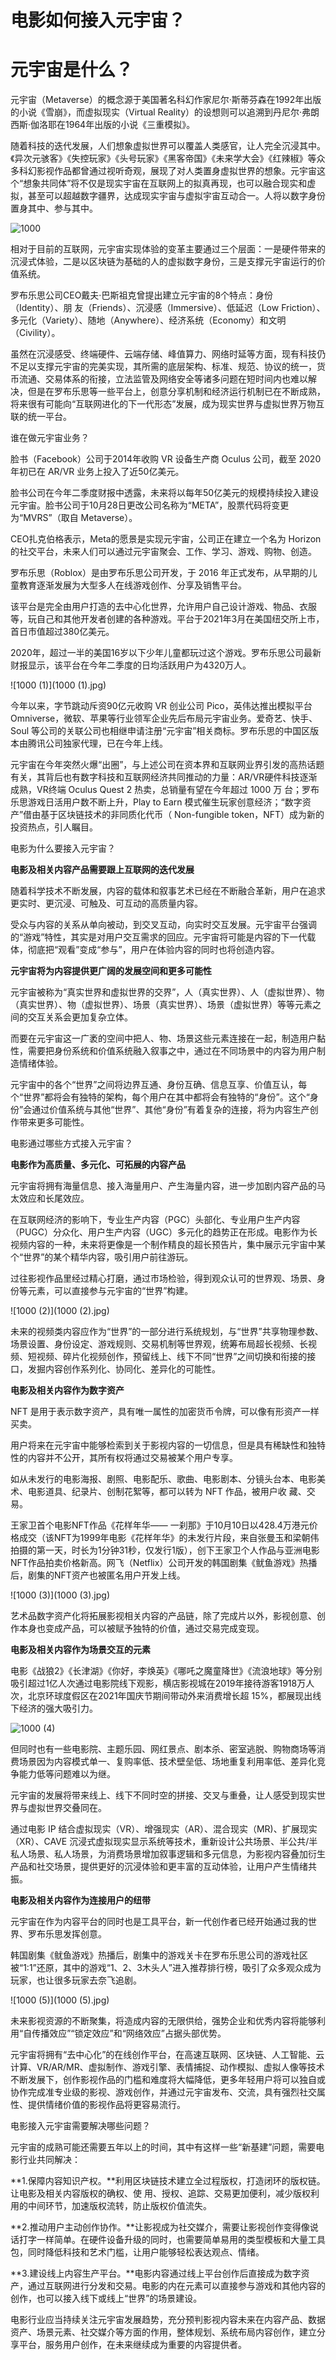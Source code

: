 # 电影如何接入元宇宙？




# 元宇宙是什么？

元宇宙（Metaverse）的概念源于美国著名科幻作家尼尔·斯蒂芬森在1992年出版的小说《雪崩》，而虚拟现实（Virtual Reality）的设想则可以追溯到丹尼尔·弗朗西斯·伽洛耶在1964年出版的小说《三重模拟》。

随着科技的迭代发展，人们想象虚拟世界可以覆盖人类感官，让人完全沉浸其中。《异次元骇客》《失控玩家》《头号玩家》《黑客帝国》《未来学大会》《红辣椒》等众多科幻影视作品都曾通过视听奇观，展现了对人类置身虚拟世界的想象。元宇宙这个“想象共同体”将不仅是现实宇宙在互联网上的拟真再现，也可以融合现实和虚拟，甚至可以超越数字疆界，达成现实宇宙与虚拟宇宙互动合一。人将以数字身份置身其中、参与其中。

![1000](1000.jpg)

相对于目前的互联网，元宇宙实现体验的变革主要通过三个层面：一是硬件带来的沉浸式体验，二是以区块链为基础的人的虚拟数字身份，三是支撑元宇宙运行的价值系统。

罗布乐思公司CEO戴夫·巴斯祖克曾提出建立元宇宙的8个特点：身份（Identity）、朋 友（Friends）、沉浸感（Immersive）、低延迟（Low Friction）、多元化（Variety）、随地（Anywhere）、经济系统（Economy）和文明（Civility）。

虽然在沉浸感受、终端硬件、云端存储、峰值算力、网络时延等方面，现有科技仍不足以支撑元宇宙的完美实现，其所需的底层架构、标准、规范、协议的统一，货币流通、交易体系的衔接，立法监管及网络安全等诸多问题在短时间内也难以解决，但是在罗布乐思等一些平台上，创意分享机制和经济运行机制已在不断成熟，将来很有可能向“互联网进化的下一代形态”发展，成为现实世界与虚拟世界万物互联的统一平台。

谁在做元宇宙业务？

脸书（Facebook）公司于2014年收购 VR 设备生产商 Oculus 公司，截至 2020年初已在 AR/VR 业务上投入了近50亿美元。

脸书公司在今年二季度财报中透露，未来将以每年50亿美元的规模持续投入建设元宇宙。脸书公司于10月28日更改公司名称为“META”，股票代码将变更为“MVRS”（取自 Metaverse）。

CEO扎克伯格表示，Meta的愿景是实现元宇宙，公司正在建立一个名为 Horizon 的社交平台，未来人们可以通过元宇宙聚会、工作、学习、游戏、购物、创造。

罗布乐思（Roblox）是由罗布乐思公司开发，于 2016 年正式发布，从早期的儿童教育逐渐发展为大型多人在线游戏创作、分享及销售平台。

该平台是完全由用户打造的去中心化世界，允许用户自己设计游戏、物品、衣服等，玩自己和其他开发者创建的各种游戏。平台于2021年3月在美国纽交所上市，首日市值超过380亿美元。

2020年，超过一半的美国16岁以下少年儿童都玩过这个游戏。罗布乐思公司最新财报显示，该平台在今年二季度的日均活跃用户为4320万人。

![1000 (1)](1000 (1).jpg)

今年以来，字节跳动斥资90亿元收购 VR 创业公司 Pico，英伟达推出模拟平台 Omniverse，微软、苹果等行业领军企业先后布局元宇宙业务。爱奇艺、快手、Soul 等公司的关联公司也相继申请注册“元宇宙”相关商标。罗布乐思的中国区版本由腾讯公司独家代理，已在今年上线。

元宇宙在今年突然火爆“出圈”，与上述公司在资本界和互联网业界引发的高热话题有关，其背后也有数字科技和互联网经济共同推动的力量：AR/VR硬件科技逐渐成熟，VR终端 Oculus Quest 2 热卖，总销量有望在今年超过 1000 万 台；罗布乐思游戏日活用户数不断上升，Play to Earn 模式催生玩家创意经济；“数字资产”借由基于区块链技术的非同质化代币（ Non-fungible token，NFT）成为新的投资热点，引人瞩目。

电影为什么要接入元宇宙？

**电影及相关内容产品需要跟上互联网的迭代发展**

随着科学技术不断发展，内容的载体和叙事艺术已经在不断融合革新，用户在追求更实时、更沉浸、可触及、可互动的高质量内容。

受众与内容的关系从单向被动，到交叉互动，向实时交互发展。元宇宙平台强调的“游戏”特性，其实是对用户交互需求的回应。元宇宙将可能是内容的下一代载体，彻底把“观看”变成“参与”，用户在体验内容的同时也将创造内容。

**元宇宙将为内容提供更广阔的发展空间和更多可能性**

元宇宙被称为“真实世界和虚拟世界的交界”，人（真实世界）、人（虚拟世界）、物（真实世界）、物（虚拟世界）、场景（真实世界）、场景（虚拟世界）等等元素之间的交互关系会更加复杂立体。

而要在元宇宙这一广袤的空间中把人、物、场景这些元素连接在一起，制造用户黏性，需要把身份系统和价值系统融入叙事之中，通过在不同场景中的内容为用户制造情绪体验。

元宇宙中的各个“世界”之间将边界互通、身份互确、信息互享、价值互认，每个“世界”都将会有独特的架构，每个用户在其中都将会有独特的“身份”。这个“身份”会通过价值系统与其他“世界”、其他“身份”有着复杂的连接，将为内容生产创作带来更多可能性。

电影通过哪些方式接入元宇宙？

**电影作为高质量、多元化、可拓展的内容产品**

元宇宙将拥有海量信息、接入海量用户、产生海量内容，进一步加剧内容产品的马太效应和长尾效应。

在互联网经济的影响下，专业生产内容（PGC）头部化、专业用户生产内容（PUGC）分众化、用户生产内容（UGC）多元化的趋势正在形成。电影作为长视频内容的一种，未来将更像是一个制作精良的超长预告片，集中展示元宇宙中某个“世界”的某个精华内容，吸引用户前往游玩。

过往影视作品里经过精心打磨，通过市场检验，得到观众认可的世界观、场景、身份等元素，可以直接参与元宇宙的“世界”构建。

![1000 (2)](1000 (2).jpg)

未来的视频类内容应作为“世界”的一部分进行系统规划，与“世界”共享物理参数、场景设置、身份设定、游戏规则、交易机制等世界观，统筹布局超长视频、长视频、短视频、碎片化视频创作，预留线上、线下不同“世界”之间切换和衔接的接口，发掘内容创作系列化、协同化、差异化的可能性。

**电影及相关内容作为数字资产**

NFT 是用于表示数字资产，具有唯一属性的加密货币令牌，可以像有形资产一样买卖。

用户将来在元宇宙中能够检索到关于影视内容的一切信息，但是具有稀缺性和独特性的内容并不公开，其所有权将通过交易被某个用户专享。

如从未发行的电影海报、剧照、电影配乐、歌曲、电影剧本、分镜头台本、电影美术、电影道具、纪录片、创制花絮等，都可以转为 NFT 作品，被用户收 藏、交易。

王家卫首个电影NFT作品《花样年华—— 一刹那》于10月10日以428.4万港元价格成交（该NFT为1999年电影《花样年华》的未发行片段，来自张曼玉和梁朝伟拍摄的第一天，时长为1分钟31秒，仅发行1版），创下王家卫个人作品与亚洲电影NFT作品拍卖价格新高。网飞（Netflix）公司开发的韩国剧集《鱿鱼游戏》热播后，剧集的NFT资产也被匿名用户开发上线。

![1000 (3)](1000 (3).jpg)

艺术品数字资产化将拓展影视相关内容的产品链，除了完成片以外，影视创意、创作本身也变成产品，可以被赋予独特的价值，通过交易完成变现。

**电影及相关内容作为场景交互的元素**

电影《战狼2》《长津湖》《你好，李焕英》《哪吒之魔童降世》《流浪地球》等分别吸引超过1亿人次通过电影院线下观影，横店影视城在2019年接待游客1918万人次，北京环球度假区在2021年国庆节期间带动外来消费增长超 15%，都展现出线下经济的强大吸引力。

![1000 (4)](1000(4).jpg)

但同时也有一些电影院、主题乐园、网红景点、剧本杀、密室逃脱、购物商场等消费场景因为内容模式单一、复购率低、技术壁垒低、场地重复利用率低、差异化竞争能力低等问题难以为继。

元宇宙的发展将带来线上、线下不同时空的拼接、交叉与重叠，让人感受到现实世界与虚拟世界交叠同在。

通过电影 IP 结合虚拟现实（VR）、增强现实（AR）、混合现实（MR)、扩展现实（XR）、CAVE 沉浸式虚拟现实显示系统等技术，重新设计公共场景、半公共/半私人场景、私人场景，为消费场景增加叙事逻辑和多元信息，为影视内容叠加衍生产品和社交场景，提供更好的沉浸体验和更丰富的互动体验，让用户产生情绪共振。

**电影及相关内容作为连接用户的纽带**

元宇宙在作为内容平台的同时也是工具平台，新一代创作者已经开始通过我的世界、罗布乐思发挥创意。

韩国剧集《鱿鱼游戏》热播后，剧集中的游戏关卡在罗布乐思公司的游戏社区被“1:1”还原，其中的游戏“1、2、3木头人”进入推荐排行榜，吸引了众多观众成为玩家，也让很多玩家去奈飞追剧。

![1000 (5)](1000 (5).jpg)

未来影视资源的不断聚集，将造成内容的无限供给，强势企业和优秀内容将能够利用“自传播效应”“锁定效应”和“网络效应”占据头部优势。

元宇宙将拥有“去中心化”的在线创作平台，在高速互联网、区块链、人工智能、云计算、VR/AR/MR、虚拟制作、游戏引擎、表情捕捉、动作模拟、虚拟人像等技术不断发展下，创作影视作品的门槛和难度将大幅降低，更多年轻用户将可以独自或协作完成准专业级的影视、游戏创作，并通过元宇宙发布、交流，具有强烈社交属性、提供情绪价值的影视作品将更容易流行。

电影接入元宇宙需要解决哪些问题？

元宇宙的成熟可能还需要五年以上的时间，其中有这样一些“新基建”问题，需要电影行业共同解决：

**1.保障内容知识产权。**利用区块链技术建立全过程版权，打造闭环的版权链。让电影及相关内容版权的确权、使 用、授权、追踪、交易更加便利，减少版权利用的中间环节，加速版权流转，防止版权价值流失。

**2.推动用户主动创作协作。**让影视成为社交媒介，需要让影视创作变得像说话打字一样简单。在硬件设备升级的同时，也需要简单易用的类型模板和大量工具包，同时降低科技和艺术门槛，让用户能够轻松表达观点、情绪。

**3.建设线上内容生产平台。**电影内容通过线上平台创作后直接成为数字资产，通过互联网进行分发和交易。电影的内在元素可以直接参与游戏和其他内容的创作，也可以接入线下或线上“世界”的场景建设。

电影行业应当持续关注元宇宙发展趋势，充分预判影视内容未来在内容产品、数据资产、场景元素、社交媒介等方面的作用，整体规划、系统布局内容创作，建立分享平台，服务用户创作，在未来继续成为重要的内容提供者。
